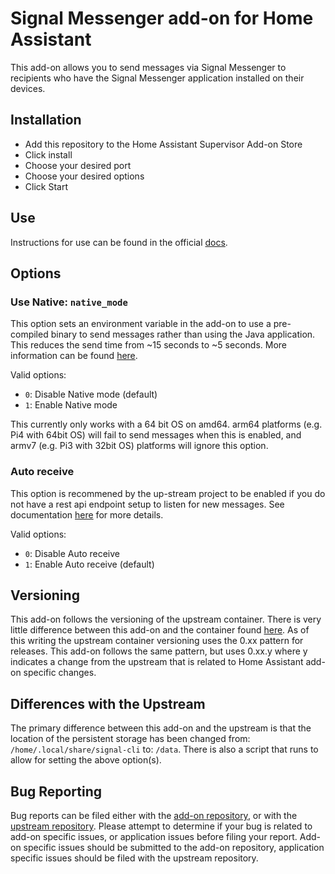 # Signal Messenger add-on for Home Assistant

This add-on allows you to send messages via Signal Messenger to recipients who have the Signal Messenger application installed on their devices.

## Installation

- Add this repository to the Home Assistant Supervisor Add-on Store
- Click install
- Choose your desired port
- Choose your desired options
- Click Start

## Use

Instructions for use can be found in the official [docs](https://www.home-assistant.io/integrations/signal_messenger/).

## Options

### Use Native: `native_mode`

This option sets an environment variable in the add-on to use a pre-compiled binary to send messages rather than using the Java application. This reduces the send time from ~15 seconds to ~5 seconds. More information can be found [here](https://github.com/bbernhard/signal-cli-rest-api#native-image-experimental).

Valid options:

- `0`: Disable Native mode (default)
- `1`: Enable Native mode

This currently only works with a 64 bit OS on amd64. arm64 platforms (e.g. Pi4 with 64bit OS) will fail to send messages when this is enabled, and armv7 (e.g. Pi3 with 32bit OS) platforms will ignore this option.

### Auto receive

This option is recommened by the up-stream project to be enabled if you do not have a rest api endpoint setup to listen for new messages. See documentation [here](https://github.com/bbernhard/signal-cli-rest-api#auto-receive-schedule) for more details.

Valid options:

- `0`: Disable Auto receive
- `1`: Enable Auto receive (default)

## Versioning

This add-on follows the versioning of the upstream container. There is very little difference between this add-on and the container found [here](https://github.com/bbernhard/signal-cli-rest-api).
As of this writing the upstream container versioning uses the 0.xx pattern for releases. This add-on follows the same pattern, but uses 0.xx.y where y indicates a change from the upstream that is related to Home Assistant add-on specific changes.

## Differences with the Upstream

The primary difference between this add-on and the upstream is that the location of the persistent storage has been changed from: `/home/.local/share/signal-cli` to: `/data`.
There is also a script that runs to allow for setting the above option(s).

## Bug Reporting

Bug reports can be filed either with the [add-on repository](https://github.com/haberda/hassio_addons), or with the [upstream repository](https://github.com/bbernhard/signal-cli-rest-api). 
Please attempt to determine if your bug is related to add-on specific issues, or application issues before filing your report. Add-on specific issues should be submitted to the add-on repository, application specific issues should be filed with the upstream repository.


